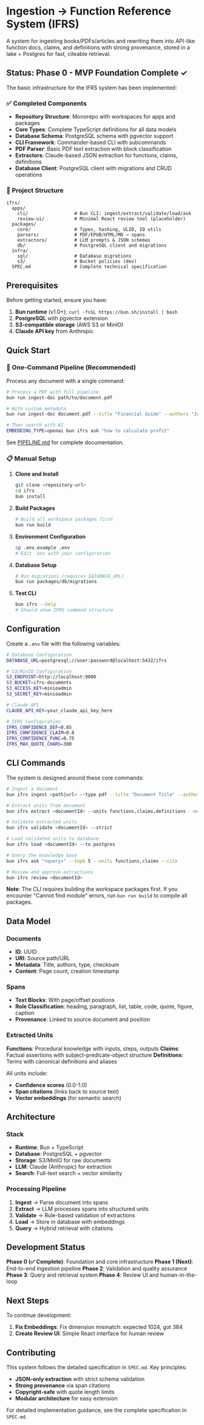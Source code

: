 # Ingestion → Function Reference System (IFRS)

A system for ingesting books/PDFs/articles and rewriting them into API-like function docs, claims, and definitions with strong provenance, stored in a lake + Postgres for fast, citeable retrieval.

## Status: Phase 0 - MVP Foundation Complete ✓

The basic infrastructure for the IFRS system has been implemented:

### ✅ Completed Components

- **Repository Structure**: Monorepo with workspaces for apps and packages
- **Core Types**: Complete TypeScript definitions for all data models
- **Database Schema**: PostgreSQL schema with pgvector support
- **CLI Framework**: Commander-based CLI with subcommands
- **PDF Parser**: Basic PDF text extraction with block classification
- **Extractors**: Claude-based JSON extraction for functions, claims, definitions
- **Database Client**: PostgreSQL client with migrations and CRUD operations

### 📁 Project Structure

```
ifrs/
  apps/
    cli/                 # Bun CLI: ingest/extract/validate/load/ask
    review-ui/           # Minimal React review tool (placeholder)
  packages/
    core/                # Types, hashing, ULID, IO utils
    parsers/             # PDF/EPUB/HTML/MD → spans
    extractors/          # LLM prompts & JSON schemas
    db/                  # PostgreSQL client and migrations
  infra/
    sql/                 # Database migrations
    s3/                  # Bucket policies (dev)
  SPEC.md                # Complete technical specification
```

## Prerequisites

Before getting started, ensure you have:

1. **Bun runtime** (v1.0+): `curl -fsSL https://bun.sh/install | bash`
2. **PostgreSQL** with pgvector extension
3. **S3-compatible storage** (AWS S3 or MinIO)
4. **Claude API key** from Anthropic

## Quick Start

### 🚀 One-Command Pipeline (Recommended)

Process any document with a single command:

```bash
# Process a PDF with full pipeline
bun run ingest-doc path/to/document.pdf

# With custom metadata  
bun run ingest-doc document.pdf --title "Financial Guide" --authors "John Doe"

# Then search with AI
EMBEDDING_TYPE=openai bun ifrs ask "how to calculate profit"
```

See [PIPELINE.md](PIPELINE.md) for complete documentation.

### 📋 Manual Setup

1. **Clone and Install**
   ```bash
   git clone <repository-url>
   cd ifrs
   bun install
   ```

2. **Build Packages**
   ```bash
   # Build all workspace packages first
   bun run build
   ```

3. **Environment Configuration**
   ```bash
   cp .env.example .env
   # Edit .env with your configuration
   ```

4. **Database Setup**
   ```bash
   # Run migrations (requires DATABASE_URL)
   bun run packages/db/migrations
   ```

5. **Test CLI**
   ```bash
   bun ifrs --help
   # Should show IFRS command structure
   ```

## Configuration

Create a `.env` file with the following variables:

```bash
# Database Configuration
DATABASE_URL=postgresql://user:password@localhost:5432/ifrs

# S3/MinIO Configuration
S3_ENDPOINT=http://localhost:9000
S3_BUCKET=ifrs-documents
S3_ACCESS_KEY=minioadmin
S3_SECRET_KEY=minioadmin

# Claude API
CLAUDE_API_KEY=your_claude_api_key_here

# IFRS Configuration
IFRS_CONFIDENCE_DEF=0.85
IFRS_CONFIDENCE_CLAIM=0.8
IFRS_CONFIDENCE_FUNC=0.75
IFRS_MAX_QUOTE_CHARS=300
```

## CLI Commands

The system is designed around these core commands:

```bash
# Ingest a document
bun ifrs ingest <path|url> --type pdf --title "Document Title" --authors "Author1,Author2"

# Extract units from document
bun ifrs extract <documentId> --units functions,claims,definitions --model claude

# Validate extracted units
bun ifrs validate <documentId> --strict

# Load validated units to database
bun ifrs load <documentId> --to postgres

# Query the knowledge base
bun ifrs ask "<query>" --topk 5 --units functions,claims --cite

# Review and approve extractions
bun ifrs review <documentId>
```

**Note**: The CLI requires building the workspace packages first. If you encounter "Cannot find module" errors, run `bun run build` to compile all packages.

## Data Model

### Documents
- **ID**: UUID
- **URI**: Source path/URL
- **Metadata**: Title, authors, type, checksum
- **Content**: Page count, creation timestamp

### Spans
- **Text Blocks**: With page/offset positions
- **Role Classification**: heading, paragraph, list, table, code, quote, figure, caption
- **Provenance**: Linked to source document and position

### Extracted Units

**Functions**: Procedural knowledge with inputs, steps, outputs
**Claims**: Factual assertions with subject-predicate-object structure
**Definitions**: Terms with canonical definitions and aliases

All units include:
- **Confidence scores** (0.0-1.0)
- **Span citations** (links back to source text)
- **Vector embeddings** (for semantic search)

## Architecture

### Stack
- **Runtime**: Bun + TypeScript
- **Database**: PostgreSQL + pgvector
- **Storage**: S3/MinIO for raw documents
- **LLM**: Claude (Anthropic) for extraction
- **Search**: Full-text search + vector similarity

### Processing Pipeline
1. **Ingest** → Parse document into spans
2. **Extract** → LLM processes spans into structured units
3. **Validate** → Rule-based validation of extractions
4. **Load** → Store in database with embeddings
5. **Query** → Hybrid retrieval with citations

## Development Status

**Phase 0 (✅ Complete)**: Foundation and core infrastructure
**Phase 1 (Next)**: End-to-end ingestion pipeline
**Phase 2**: Validation and quality assurance
**Phase 3**: Query and retrieval system
**Phase 4**: Review UI and human-in-the-loop

## Next Steps

To continue development:

1. **Fix Embeddings**: Fix dimension mismatch: expected 1024, got 384
2. **Create Review UI**: Simple React interface for human review

## Contributing

This system follows the detailed specification in `SPEC.md`. Key principles:

- **JSON-only extraction** with strict schema validation
- **Strong provenance** via span citations
- **Copyright-safe** with quote length limits
- **Modular architecture** for easy extension

For detailed implementation guidance, see the complete specification in `SPEC.md`.
